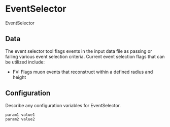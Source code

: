 # EventSelector

EventSelector

## Data

The event selector tool flags events in the input data file as passing or failing
various event selection criteria.  Current event selection flags that can be
utilized include:
  - FV: Flags muon events that reconstruct within a defined radius and height


## Configuration

Describe any configuration variables for EventSelector.

```
param1 value1
param2 value2
```
